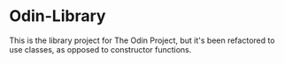 # Odin-Library
This is the library project for The Odin Project, but it's been refactored to use classes, as opposed to constructor functions. 
